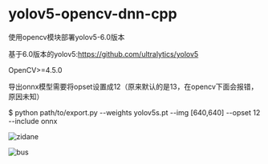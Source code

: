 # yolov5-opencv-dnn-cpp
使用opencv模块部署yolov5-6.0版本

基于6.0版本的yolov5:https://github.com/ultralytics/yolov5

OpenCV>=4.5.0

导出onnx模型需要将opset设置成12（原来默认的是13，在opencv下面会报错，原因未知）
 
$ python path/to/export.py --weights yolov5s.pt --img [640,640] --opset 12 --include onnx

![zidane](https://user-images.githubusercontent.com/52729998/140441431-83d23a41-3ddc-4b19-984f-20aaf98fabc4.jpg)

![bus](https://user-images.githubusercontent.com/52729998/140441386-648007ef-3b27-4ecd-956d-36c50d6b5b0a.jpg)

